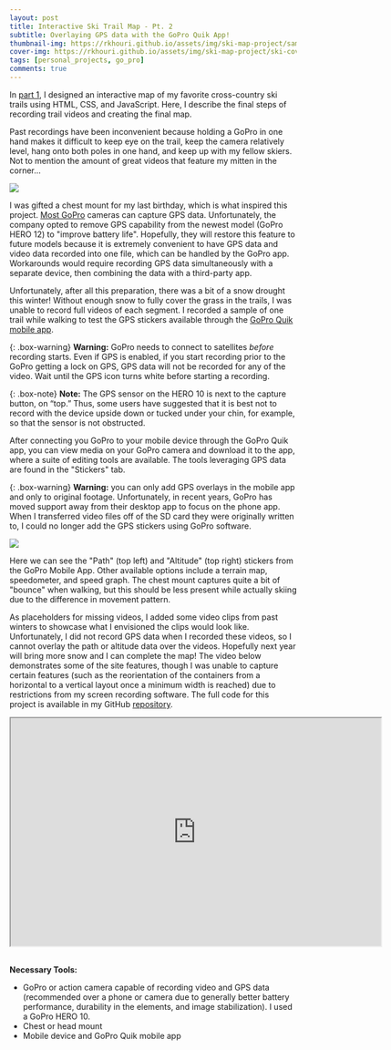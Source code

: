 ```yaml
---
layout: post
title: Interactive Ski Trail Map - Pt. 2
subtitle: Overlaying GPS data with the GoPro Quik App!
thumbnail-img: https://rkhouri.github.io/assets/img/ski-map-project/sample-video.jpg
cover-img: https://rkhouri.github.io/assets/img/ski-map-project/ski-cover-img.jpg
tags: [personal_projects, go_pro]
comments: true
---
```


In [part 1](https://renee.khouri.ca/2023-12-20-ski-map/), I designed an interactive map of my favorite cross-country ski trails using HTML, CSS, and JavaScript. Here, I describe the final steps of recording trail videos and creating the final map. 

Past recordings have been inconvenient because holding a GoPro in one hand makes it difficult to keep eye on the trail, keep the camera relatively level, hang onto both poles in one hand, and keep up with my fellow skiers. Not to mention the amount of great videos that feature my mitten in the corner... 

![](https://rkhouri.github.io/assets/img/ski-map-project/ski-mitten.jpg)

I was gifted a chest mount for my last birthday, which is what inspired this project. [Most GoPro](https://storytellertech.com/gopro-gps/) cameras can capture GPS data. Unfortunately, the company opted to remove GPS capability from the newest model (GoPro HERO 12) to "improve battery life". Hopefully, they will restore this feature to future models because it is extremely convenient to have GPS data and video data recorded into one file, which can be handled by the GoPro app. Workarounds would require recording GPS data simultaneously with a separate device, then combining the data with a third-party app.

Unfortunately, after all this preparation, there was a bit of a snow drought this winter! Without enough snow to fully cover the grass in the trails, I was unable to record full videos of each segment. I recorded a sample of one trail while walking to test the GPS stickers available through the [GoPro Quik mobile app](https://gopro.com/en/us/shop/quik-app-video-photo-editor).

{: .box-warning}
**Warning:** GoPro needs to connect to satellites *before* recording starts. Even if GPS is enabled, if you start recording prior to the GoPro getting a lock on GPS, GPS data will not be recorded for any of the video. Wait until the GPS icon turns white before starting a recording.

{: .box-note}
**Note:** The GPS sensor on the HERO 10 is next to the capture button, on “top.” Thus, some users have suggested that it is best not to record with the device upside down or tucked under your chin, for example, so that the sensor is not obstructed. 

After connecting you GoPro to your mobile device through the GoPro Quik app, you can view media on your GoPro camera and download it to the app, where a suite of editing tools are available. The tools leveraging GPS data are found in the "Stickers" tab.

{: .box-warning}
**Warning:** you can only add GPS overlays in the mobile app and only to original footage. Unfortunately, in recent years, GoPro has moved support away from their desktop app to focus on the phone app. When I transferred video files off of the SD card they were originally written to, I could no longer add the GPS stickers using GoPro software.

![](https://rkhouri.github.io/assets/img/ski-map-project/sample-video.jpg)

Here we can see the "Path" (top left) and "Altitude" (top right) stickers from the GoPro Mobile App. Other available options include a terrain map, speedometer, and speed graph. The chest mount captures quite a bit of "bounce" when walking, but this should be less present while actually skiing due to the difference in movement pattern.

As placeholders for missing videos, I added some video clips from past winters to showcase what I envisioned the clips would look like. Unfortunately, I did not record GPS data when I recorded these videos, so I cannot overlay the path or altitude data over the videos. Hopefully next year will bring more snow and I can complete the map! The video below demonstrates some of the site features, though I was unable to capture certain features (such as the reorientation of the containers from a horizontal to a vertical layout once a minimum width is reached) due to restrictions from my screen recording software. The full code for this project is available in my GitHub [repository](https://github.com/rkhouri/rkhouri.github.io/master/).

<div>
    <iframe id="video" width=650 height=400 src="https://rkhouri.github.io/assets/img/ski-map-project/ski-site-demo.mp4">
    </iframe>
</div>

<br>

**Necessary Tools:**
-	GoPro or action camera capable of recording video and GPS data (recommended over a phone or camera due to generally better battery performance, durability in the elements, and image stabilization). I used a GoPro HERO 10.
-	Chest or head mount
- Mobile device and GoPro Quik mobile app